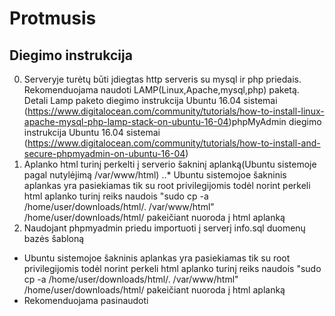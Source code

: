 # Protmusis


## Diegimo instrukcija

0. Serveryje turėtų būti įdiegtas http serveris su mysql ir php priedais. Rekomenduojama naudoti LAMP(Linux,Apache,mysql,php) paketą. Detali Lamp paketo diegimo instrukcija Ubuntu 16.04 sistemai (https://www.digitalocean.com/community/tutorials/how-to-install-linux-apache-mysql-php-lamp-stack-on-ubuntu-16-04)phpMyAdmin diegimo instrukcija Ubuntu 16.04 sistemai
(https://www.digitalocean.com/community/tutorials/how-to-install-and-secure-phpmyadmin-on-ubuntu-16-04)
1. Aplanko html turinį perkelti į serverio šakninį aplanką(Ubuntu sistemoje pagal nutylėjimą /var/www/html)
..* Ubuntu sistemojoe šakninis aplankas yra pasiekiamas tik su root privilegijomis todėl norint perkeli html aplanko turinį reiks naudois "sudo cp -a /home/user/downloads/html/. /var/www/html" /home/user/downloads/html/ pakeičiant nuoroda į html aplanką
2. Naudojant phpmyadmin priedu importuoti į serverį info.sql duomenų bazės šabloną
* Ubuntu sistemojoe šakninis aplankas yra pasiekiamas tik su root privilegijomis todėl norint perkeli html aplanko turinį reiks naudois "sudo cp -a /home/user/downloads/html/. /var/www/html" /home/user/downloads/html/ pakeičiant nuoroda į html aplanką
* Rekomenduojama pasinaudoti
